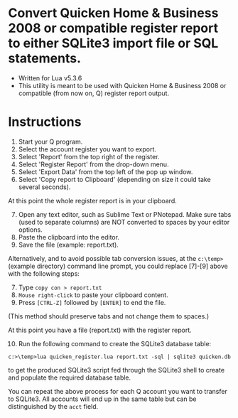 # Convert Quicken Home & Business 2008 or compatible register report to either SQLite3 import file or SQL statements.

* Written for Lua v5.3.6
* This utility is meant to be used with Quicken Home & Business 2008 or compatible (from now on, Q) register report output.

Instructions
============

1. Start your Q program.
2. Select the account register you want to export.
3. Select 'Report' from the top right of the register.
4. Select 'Register Report' from the drop-down menu.
5. Select 'Export Data' from the top left of the pop up window.
6. Select 'Copy report to Clipboard' (depending on size it could take several seconds).

At this point the whole register report is in your clipboard.

7. Open any text editor, such as Sublime Text or PNotepad.
   Make sure tabs (used to separate columns) are NOT converted to spaces by your editor options.
8. Paste the clipboard into the editor.
9. Save the file (example: report.txt).

Alternatively, and to avoid possible tab conversion issues,
at the `c:\temp>` (example directory) command line prompt,
you could replace [7]-[9] above with the following steps:

7. Type `copy con > report.txt`
8. `Mouse right-click` to paste your clipboard content.
9. Press `[CTRL-Z]` followed by `[ENTER]` to end the file.

(This method should preserve tabs and not change them to spaces.)

At this point you have a file (report.txt) with the register report.

10. Run the following command to create the SQLite3 database table:

```
c:>\temp>lua quicken_register.lua report.txt -sql | sqlite3 quicken.db
```

to get the produced SQLite3 script fed through the SQLite3 shell to
create and populate the required database table.

You can repeat the above process for each Q account you want to transfer
to SQLite3.  All accounts will end up in the same table but can be distinguished
by the `acct` field.
